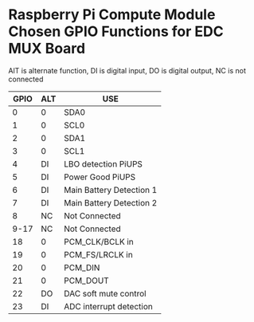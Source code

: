 # Raspberry Pi Compute Module Chosen GPIO Functions for EDC MUX Board

AlT is alternate function, DI is digital input, DO is digital output, NC is not
connected

|GPIO|ALT|USE|
|----|---|---|
|0|0|SDA0|
|1|0|SCL0|
|2|0|SDA1|
|3|0|SCL1|
|4|DI|LBO detection PiUPS|
|5|DI|Power Good PiUPS|
|6|DI|Main Battery Detection 1|
|7|DI|Main Battery Detection 2|
|8|NC|Not Connected|
|9-17|NC|Not Connected|
|18|0|PCM_CLK/BCLK in|
|19|0|PCM_FS/LRCLK in|
|20|0|PCM_DIN|
|21|0|PCM_DOUT|
|22|DO|DAC soft mute control|
|23|DI|ADC interrupt detection|
